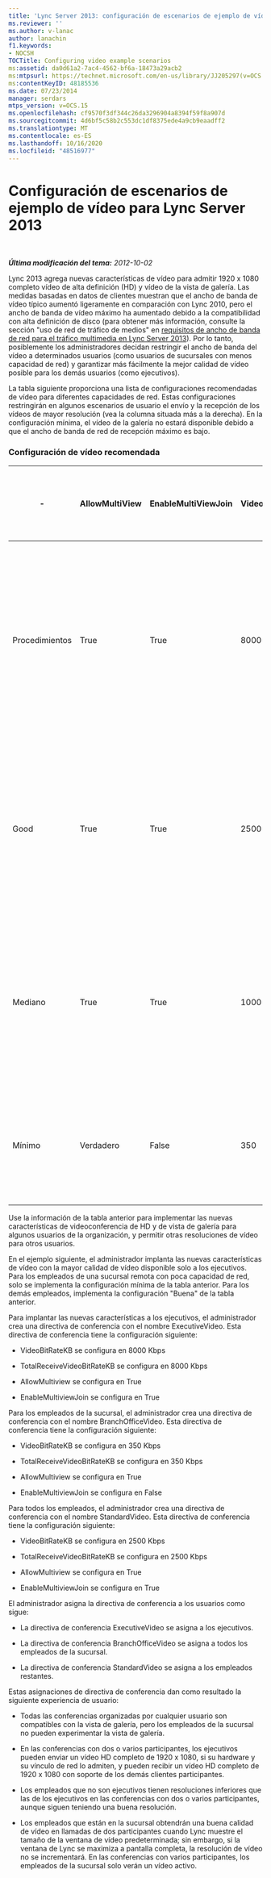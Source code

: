 ```yaml
---
title: 'Lync Server 2013: configuración de escenarios de ejemplo de vídeo'
ms.reviewer: ''
ms.author: v-lanac
author: lanachin
f1.keywords:
- NOCSH
TOCTitle: Configuring video example scenarios
ms:assetid: da0d61a2-7ac4-4562-bf6a-18473a29acb2
ms:mtpsurl: https://technet.microsoft.com/en-us/library/JJ205297(v=OCS.15)
ms:contentKeyID: 48185536
ms.date: 07/23/2014
manager: serdars
mtps_version: v=OCS.15
ms.openlocfilehash: cf9570f3df344c26da3296904a8394f59f8a907d
ms.sourcegitcommit: 4d6bf5c58b2c553dc1df8375ede4a9cb9eaadff2
ms.translationtype: MT
ms.contentlocale: es-ES
ms.lasthandoff: 10/16/2020
ms.locfileid: "48516977"
---
```

# <a name="configuring-video-example-scenarios-for-lync-server-2013"></a>Configuración de escenarios de ejemplo de vídeo para Lync Server 2013

<div data-xmlns="http://www.w3.org/1999/xhtml">

<div class="topic" data-xmlns="http://www.w3.org/1999/xhtml" data-msxsl="urn:schemas-microsoft-com:xslt" data-cs="https://msdn.microsoft.com/">

<div data-asp="https://msdn2.microsoft.com/asp">



</div>

<div id="mainSection">

<div id="mainBody">

<span> </span>

_**Última modificación del tema:** 2012-10-02_

Lync 2013 agrega nuevas características de vídeo para admitir 1920 x 1080 completo vídeo de alta definición (HD) y vídeo de la vista de galería. Las medidas basadas en datos de clientes muestran que el ancho de banda de vídeo típico aumentó ligeramente en comparación con Lync 2010, pero el ancho de banda de vídeo máximo ha aumentado debido a la compatibilidad con alta definición de disco (para obtener más información, consulte la sección "uso de red de tráfico de medios" en [requisitos de ancho de banda de red para el tráfico multimedia en Lync Server 2013](lync-server-2013-network-bandwidth-requirements-for-media-traffic.md)). Por lo tanto, posiblemente los administradores decidan restringir el ancho de banda del vídeo a determinados usuarios (como usuarios de sucursales con menos capacidad de red) y garantizar más fácilmente la mejor calidad de vídeo posible para los demás usuarios (como ejecutivos).

La tabla siguiente proporciona una lista de configuraciones recomendadas de vídeo para diferentes capacidades de red. Estas configuraciones restringirán en algunos escenarios de usuario el envío y la recepción de los vídeos de mayor resolución (vea la columna situada más a la derecha). En la configuración mínima, el vídeo de la galería no estará disponible debido a que el ancho de banda de red de recepción máximo es bajo.

### <a name="recommended-video-settings"></a>Configuración de vídeo recomendada

<table style="width:100%;">
<colgroup>
<col style="width: 16%" />
<col style="width: 16%" />
<col style="width: 16%" />
<col style="width: 16%" />
<col style="width: 16%" />
<col style="width: 16%" />
</colgroup>
<thead>
<tr class="header">
<th>-</th>
<th>AllowMultiView</th>
<th>EnableMultiViewJoin</th>
<th>VideoBitRateKB</th>
<th>TotalReceiveVideoBitRateKB</th>
<th>Resolución de vídeo esperada para tener un vídeo de buena calidad</th>
</tr>
</thead>
<tbody>
<tr class="odd">
<td><p>Procedimientos</p></td>
<td><p>True</p></td>
<td><p>True</p></td>
<td><p>8000</p></td>
<td><p>8000</p></td>
<td><p>Punto a punto: resolución de vídeo de hasta 1920 x 1080</p>
<p>Vista de galería: hasta dos vídeos de 1920 x 1080 o varios vídeos de menor resolución</p></td>
</tr>
<tr class="even">
<td><p>Good</p></td>
<td><p>True</p></td>
<td><p>True</p></td>
<td><p>2500</p></td>
<td><p>2500</p></td>
<td><p>Punto a punto: resolución de vídeo de hasta 1280 x 720</p>
<p>Vista de galería: hasta cinco vídeos de resolución de 640 x 360</p></td>
</tr>
<tr class="odd">
<td><p>Mediano</p></td>
<td><p>True</p></td>
<td><p>True</p></td>
<td><p>1000</p></td>
<td><p>1000</p></td>
<td><p>Punto a punto: resolución de vídeo de hasta 960 x 540</p>
<p>Vista de galería: hasta cinco vídeos de resolución de 424 x 240</p></td>
</tr>
<tr class="even">
<td><p>Mínimo</p></td>
<td><p>Verdadero</p></td>
<td><p>False</p></td>
<td><p>350</p></td>
<td><p>350</p></td>
<td><p>Punto a punto: resolución de vídeo de hasta 424 x 240</p>
<p>Vista de galería: no disponible</p></td>
</tr>
</tbody>
</table>


Use la información de la tabla anterior para implementar las nuevas características de videoconferencia de HD y de vista de galería para algunos usuarios de la organización, y permitir otras resoluciones de vídeo para otros usuarios.

En el ejemplo siguiente, el administrador implanta las nuevas características de vídeo con la mayor calidad de vídeo disponible solo a los ejecutivos. Para los empleados de una sucursal remota con poca capacidad de red, solo se implementa la configuración mínima de la tabla anterior. Para los demás empleados, implementa la configuración "Buena" de la tabla anterior.

Para implantar las nuevas características a los ejecutivos, el administrador crea una directiva de conferencia con el nombre ExecutiveVideo. Esta directiva de conferencia tiene la configuración siguiente:

  - VideoBitRateKB se configura en 8000 Kbps

  - TotalReceiveVideoBitRateKB se configura en 8000 Kbps

  - AllowMultiview se configura en True

  - EnableMultiviewJoin se configura en True

Para los empleados de la sucursal, el administrador crea una directiva de conferencia con el nombre BranchOfficeVideo. Esta directiva de conferencia tiene la configuración siguiente:

  - VideoBitRateKB se configura en 350 Kbps

  - TotalReceiveVideoBitRateKB se configura en 350 Kbps

  - AllowMultiview se configura en True

  - EnableMultiviewJoin se configura en False

Para todos los empleados, el administrador crea una directiva de conferencia con el nombre StandardVideo. Esta directiva de conferencia tiene la configuración siguiente:

  - VideoBitRateKB se configura en 2500 Kbps

  - TotalReceiveVideoBitRateKB se configura en 2500 Kbps

  - AllowMultiview se configura en True

  - EnableMultiviewJoin se configura en True

El administrador asigna la directiva de conferencia a los usuarios como sigue:

  - La directiva de conferencia ExecutiveVideo se asigna a los ejecutivos.

  - La directiva de conferencia BranchOfficeVideo se asigna a todos los empleados de la sucursal.

  - La directiva de conferencia StandardVideo se asigna a los empleados restantes.

Estas asignaciones de directiva de conferencia dan como resultado la siguiente experiencia de usuario:

  - Todas las conferencias organizadas por cualquier usuario son compatibles con la vista de galería, pero los empleados de la sucursal no pueden experimentar la vista de galería.

  - En las conferencias con dos o varios participantes, los ejecutivos pueden enviar un vídeo HD completo de 1920 x 1080, si su hardware y su vínculo de red lo admiten, y pueden recibir un vídeo HD completo de 1920 x 1080 con soporte de los demás clientes participantes.

  - Los empleados que no son ejecutivos tienen resoluciones inferiores que las de los ejecutivos en las conferencias con dos o varios participantes, aunque siguen teniendo una buena resolución.

  - Los empleados que están en la sucursal obtendrán una buena calidad de vídeo en llamadas de dos participantes cuando Lync muestre el tamaño de la ventana de vídeo predeterminada; sin embargo, si la ventana de Lync se maximiza a pantalla completa, la resolución de vídeo no se incrementará. En las conferencias con varios participantes, los empleados de la sucursal solo verán un vídeo activo.

</div>

<span> </span>

</div>

</div>

</div>

